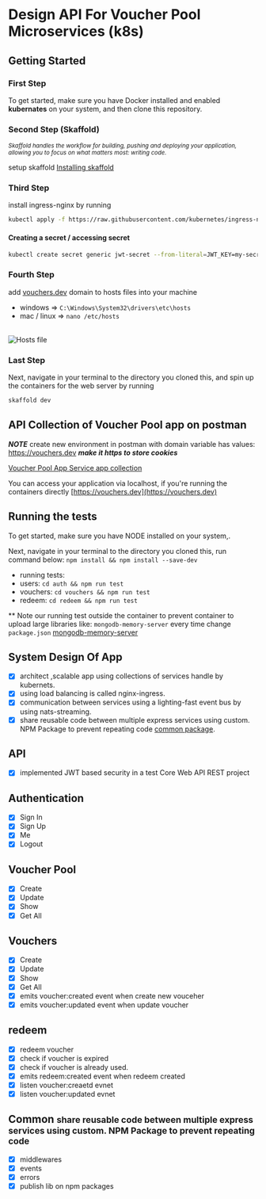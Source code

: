 # Design API For Voucher Pool Microservices (k8s)

## Getting Started

### First Step
To get started, make sure you have Docker installed and enabled <b>kubernates</b> on your system, and then clone this repository.

### Second Step (Skaffold) 

<i><small>Skaffold handles the workflow for building, pushing and deploying your application, allowing you to focus on what matters most: writing code. </small></i>

setup skaffold [Installing skaffold](https://skaffold.dev/docs/install/)

### Third Step
install ingress-nginx by running 
```sh
kubectl apply -f https://raw.githubusercontent.com/kubernetes/ingress-nginx/controller-v1.4.0/deploy/static/provider/cloud/deploy.yaml
```

#### Creating a secret / accessing secret
```sh
kubectl create secret generic jwt-secret --from-literal=JWT_KEY=my-secret-key
```

### Fourth Step
add [vouchers.dev](vouchers.dev) domain to hosts files into your machine

- windows => ``` C:\Windows\System32\drivers\etc\hosts ```
- mac / linux => ``` nano /etc/hosts ```
<br />
<div>
<img align="center" src="https://i.imgur.com/Rw1qxI7.png" alt="Hosts file" />
</div>



### Last Step
Next, navigate in your terminal to the directory you cloned this, and spin up the containers for the web server by running

```sh
skaffold dev
```

## API Collection of Voucher Pool app on postman
***NOTE*** create new environment in postman with domain variable has values: https://vouchers.dev ***make it https to store cookies***


[Voucher Pool App Service app collection](https://documenter.getpostman.com/view/3000372/2s8YYHKhcu)

You can access your application via localhost, if you're running the containers directly
[https://vouchers.dev](https://vouchers.dev)


## Running the tests

To get started, make sure you have NODE installed on your system,.

Next, navigate in your terminal to the directory you cloned this, run command below:
`npm install && npm install --save-dev`

- running tests:
-	users:
		`cd auth && npm run test`
-	vouchers:
		`cd vouchers && npm run test`
- 	redeem:
		`cd redeem && npm run test`

\*\* Note our running test outside the container to prevent container to upload large libraries like: `mongodb-memory-server` every time change `package.json`
[mongodb-memory-server](https://www.npmjs.com/package/mongodb-memory-server)

## System Design Of App
 - [x] architect ,scalable app using collections of services handle by kubernets.
 - [x] using load balancing is called nginx-ingress.
 - [x] communication between services using a lighting-fast event bus by using nats-streaming.
 - [x] share reusable code between multiple express services using custom. NPM Package to prevent repeating code [common package](https://www.npmjs.com/package/@dev0vouchers/common).
 
## API
- [x] implemented JWT based security in a test Core Web API REST project

## Authentication
- [x] Sign In
- [x] Sign Up
- [x] Me
- [x] Logout

## Voucher Pool
- [x] Create
- [x] Update
- [x] Show
- [x] Get All

## Vouchers
- [x] Create
- [x] Update
- [x] Show
- [x] Get All
- [x] emits voucher:created event when create new vouceher
- [x] emits voucher:updated event when update voucher

## redeem
- [x] redeem voucher
- [x] check if voucher is expired 
- [x] check if voucher is already used.
- [x] emits redeem:created event when redeem created
- [x] listen voucher:creaetd evnet
- [x] listen voucher:updated evnet

## Common  <small>share reusable code between multiple express services using custom. NPM Package to prevent repeating code</small>
- [x] middlewares
- [x] events
- [x] errors
- [x] publish lib on npm packages

